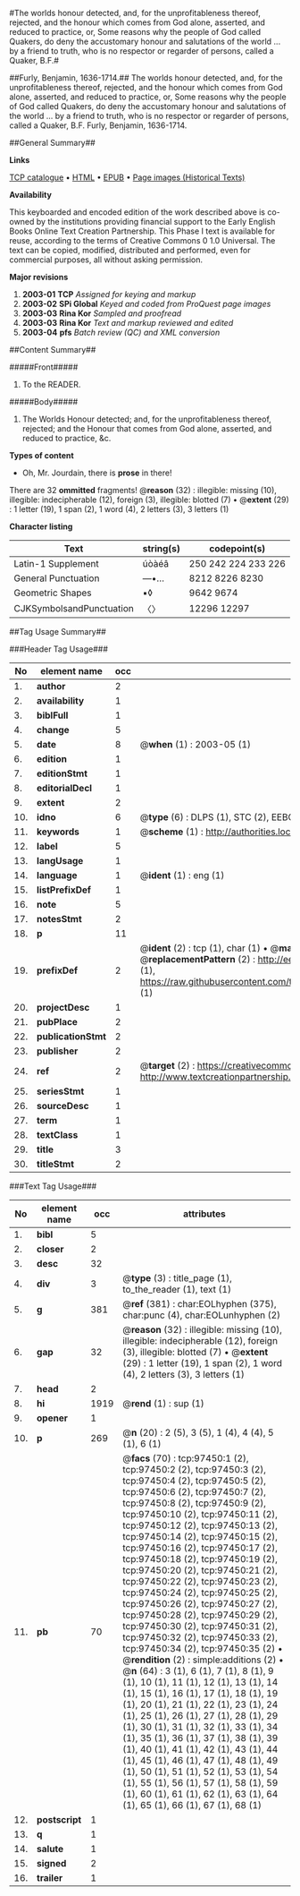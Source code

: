 #The worlds honour detected, and, for the unprofitableness thereof, rejected, and the honour which comes from God alone, asserted, and reduced to practice, or, Some reasons why the people of God called Quakers, do deny the accustomary honour and salutations of the world ... by a friend to truth, who is no respector or regarder of persons, called a Quaker, B.F.#

##Furly, Benjamin, 1636-1714.##
The worlds honour detected, and, for the unprofitableness thereof, rejected, and the honour which comes from God alone, asserted, and reduced to practice, or, Some reasons why the people of God called Quakers, do deny the accustomary honour and salutations of the world ... by a friend to truth, who is no respector or regarder of persons, called a Quaker, B.F.
Furly, Benjamin, 1636-1714.

##General Summary##

**Links**

[TCP catalogue](http://www.ota.ox.ac.uk/tcp/)  • 
[HTML](http://tei.it.ox.ac.uk/tcp/Texts-HTML/free/A40/A40738.html)  • 
[EPUB](http://tei.it.ox.ac.uk/tcp/Texts-EPUB/free/A40/A40738.epub) • 
[Page images (Historical Texts)](https://data.historicaltexts.jisc.ac.uk/view?pubId=eebo-13103697e&pageId=eebo-13103697e-97450-1)

**Availability**

This keyboarded and encoded edition of the
	       work described above is co-owned by the institutions
	       providing financial support to the Early English Books
	       Online Text Creation Partnership. This Phase I text is
	       available for reuse, according to the terms of Creative
	       Commons 0 1.0 Universal. The text can be copied,
	       modified, distributed and performed, even for
	       commercial purposes, all without asking permission.

**Major revisions**

1. __2003-01__ __TCP__ *Assigned for keying and markup*
1. __2003-02__ __SPi Global__ *Keyed and coded from ProQuest page images*
1. __2003-03__ __Rina Kor__ *Sampled and proofread*
1. __2003-03__ __Rina Kor__ *Text and markup reviewed and edited*
1. __2003-04__ __pfs__ *Batch review (QC) and XML conversion*

##Content Summary##

#####Front#####

1. To the READER.

#####Body#####

1. The Worlds Honour detected; and, for the unprofitableness thereof, rejected; and the Honour that comes from God alone, asserted, and reduced to practice, &c.

**Types of content**

  * Oh, Mr. Jourdain, there is **prose** in there!

There are 32 **ommitted** fragments! 
 @__reason__ (32) : illegible: missing (10), illegible: indecipherable (12), foreign (3), illegible: blotted (7)  •  @__extent__ (29) : 1 letter (19), 1 span (2), 1 word (4), 2 letters (3), 3 letters (1)

**Character listing**


|Text|string(s)|codepoint(s)|
|---|---|---|
|Latin-1 Supplement|úòàéâ|250 242 224 233 226|
|General Punctuation|—•…|8212 8226 8230|
|Geometric Shapes|▪◊|9642 9674|
|CJKSymbolsandPunctuation|〈〉|12296 12297|

##Tag Usage Summary##

###Header Tag Usage###

|No|element name|occ|attributes|
|---|---|---|---|
|1.|__author__|2||
|2.|__availability__|1||
|3.|__biblFull__|1||
|4.|__change__|5||
|5.|__date__|8| @__when__ (1) : 2003-05 (1)|
|6.|__edition__|1||
|7.|__editionStmt__|1||
|8.|__editorialDecl__|1||
|9.|__extent__|2||
|10.|__idno__|6| @__type__ (6) : DLPS (1), STC (2), EEBO-CITATION (1), OCLC (1), VID (1)|
|11.|__keywords__|1| @__scheme__ (1) : http://authorities.loc.gov/ (1)|
|12.|__label__|5||
|13.|__langUsage__|1||
|14.|__language__|1| @__ident__ (1) : eng (1)|
|15.|__listPrefixDef__|1||
|16.|__note__|5||
|17.|__notesStmt__|2||
|18.|__p__|11||
|19.|__prefixDef__|2| @__ident__ (2) : tcp (1), char (1)  •  @__matchPattern__ (2) : ([0-9\-]+):([0-9IVX]+) (1), (.+) (1)  •  @__replacementPattern__ (2) : http://eebo.chadwyck.com/downloadtiff?vid=$1&page=$2 (1), https://raw.githubusercontent.com/textcreationpartnership/Texts/master/tcpchars.xml#$1 (1)|
|20.|__projectDesc__|1||
|21.|__pubPlace__|2||
|22.|__publicationStmt__|2||
|23.|__publisher__|2||
|24.|__ref__|2| @__target__ (2) : https://creativecommons.org/publicdomain/zero/1.0/ (1), http://www.textcreationpartnership.org/docs/. (1)|
|25.|__seriesStmt__|1||
|26.|__sourceDesc__|1||
|27.|__term__|1||
|28.|__textClass__|1||
|29.|__title__|3||
|30.|__titleStmt__|2||


###Text Tag Usage###

|No|element name|occ|attributes|
|---|---|---|---|
|1.|__bibl__|5||
|2.|__closer__|2||
|3.|__desc__|32||
|4.|__div__|3| @__type__ (3) : title_page (1), to_the_reader (1), text (1)|
|5.|__g__|381| @__ref__ (381) : char:EOLhyphen (375), char:punc (4), char:EOLunhyphen (2)|
|6.|__gap__|32| @__reason__ (32) : illegible: missing (10), illegible: indecipherable (12), foreign (3), illegible: blotted (7)  •  @__extent__ (29) : 1 letter (19), 1 span (2), 1 word (4), 2 letters (3), 3 letters (1)|
|7.|__head__|2||
|8.|__hi__|1919| @__rend__ (1) : sup (1)|
|9.|__opener__|1||
|10.|__p__|269| @__n__ (20) : 2 (5), 3 (5), 1 (4), 4 (4), 5 (1), 6 (1)|
|11.|__pb__|70| @__facs__ (70) : tcp:97450:1 (2), tcp:97450:2 (2), tcp:97450:3 (2), tcp:97450:4 (2), tcp:97450:5 (2), tcp:97450:6 (2), tcp:97450:7 (2), tcp:97450:8 (2), tcp:97450:9 (2), tcp:97450:10 (2), tcp:97450:11 (2), tcp:97450:12 (2), tcp:97450:13 (2), tcp:97450:14 (2), tcp:97450:15 (2), tcp:97450:16 (2), tcp:97450:17 (2), tcp:97450:18 (2), tcp:97450:19 (2), tcp:97450:20 (2), tcp:97450:21 (2), tcp:97450:22 (2), tcp:97450:23 (2), tcp:97450:24 (2), tcp:97450:25 (2), tcp:97450:26 (2), tcp:97450:27 (2), tcp:97450:28 (2), tcp:97450:29 (2), tcp:97450:30 (2), tcp:97450:31 (2), tcp:97450:32 (2), tcp:97450:33 (2), tcp:97450:34 (2), tcp:97450:35 (2)  •  @__rendition__ (2) : simple:additions (2)  •  @__n__ (64) : 3 (1), 6 (1), 7 (1), 8 (1), 9 (1), 10 (1), 11 (1), 12 (1), 13 (1), 14 (1), 15 (1), 16 (1), 17 (1), 18 (1), 19 (1), 20 (1), 21 (1), 22 (1), 23 (1), 24 (1), 25 (1), 26 (1), 27 (1), 28 (1), 29 (1), 30 (1), 31 (1), 32 (1), 33 (1), 34 (1), 35 (1), 36 (1), 37 (1), 38 (1), 39 (1), 40 (1), 41 (1), 42 (1), 43 (1), 44 (1), 45 (1), 46 (1), 47 (1), 48 (1), 49 (1), 50 (1), 51 (1), 52 (1), 53 (1), 54 (1), 55 (1), 56 (1), 57 (1), 58 (1), 59 (1), 60 (1), 61 (1), 62 (1), 63 (1), 64 (1), 65 (1), 66 (1), 67 (1), 68 (1)|
|12.|__postscript__|1||
|13.|__q__|1||
|14.|__salute__|1||
|15.|__signed__|2||
|16.|__trailer__|1||
